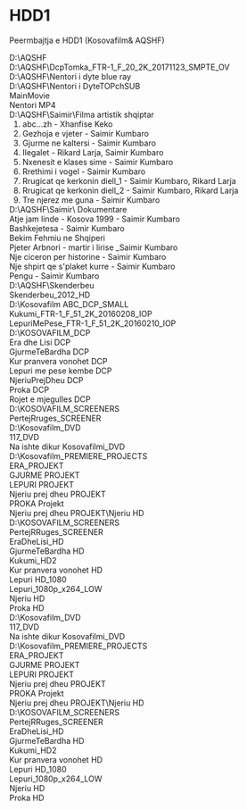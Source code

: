 # HDD1
Peermbajtja e HDD1 (Kosovafilm&amp; AQSHF)

<!DOCTYPE html>
<html lang="en">
<head>
  <meta charset="UTF-8">
  <meta name="viewport" content="width=device-width, initial-scale=1.0">
  <title>Folder Structure</title>
  <style>
    ul {
      list-style-type: none;
      margin: 0;
      padding: 0;
    }

    ul, ol {
      margin-left: 20px;
    }
  </style>
</head>
<body>

<ul>
  <li>D:\AQSHF
    <ul>
      <li>D:\AQSHF\DcpTomka_FTR-1_F_20_2K_20171123_SMPTE_OV</li>
      <li>D:\AQSHF\Nentori i dyte blue ray</li>
      <li>D:\AQSHF\Nentori i DyteTOPchSUB
        <ul>
          <li>MainMovie</li>
          <li>Nentori MP4</li>
        </ul>
      </li>
      <li>D:\AQSHF\Saimir\Filma artistik shqiptar
        <ol>
          <li>abc...zh - Xhanfise Keko</li>
          <li>Gezhoja e vjeter - Saimir Kumbaro</li>
          <li>Gjurme ne kaltersi - Saimir Kumbaro</li>
          <li>Ilegalet - Rikard Larja, Saimir Kumbaro</li>
          <li>Nxenesit e klases sime - Saimir Kumbaro</li>
          <li>Rrethimi i vogel - Saimir Kumbaro</li>
          <li>Rrugicat qe kerkonin diell_1 - Saimir Kumbaro, Rikard Larja</li>
          <li>Rrugicat qe kerkonin diell_2 - Saimir Kumbaro, Rikard Larja</li>
          <li>Tre njerez me guna - Saimir Kumbaro</li>
        </ol>
      </li>
      <li>D:\AQSHF\Saimir\ Dokumentare
        <ul>
          <li>Atje jam linde - Kosova 1999 - Saimir Kumbaro</li>
          <li>Bashkejetesa - Saimir Kumbaro</li>
          <li>Bekim Fehmiu ne Shqiperi</li>
          <li>Pjeter Arbnori - martir i lirise _Saimir Kumbaro</li>
          <li>Nje ciceron per historine - Saimir Kumbaro</li>
          <li>Nje shpirt qe s'plaket kurre - Saimir Kumbaro</li>
          <li>Pengu - Saimir Kumbaro</li>
        </ul>
      </li>
      <li>D:\AQSHF\Skenderbeu
        <ul>
          <li>Skenderbeu_2012_HD</li>
        </ul>
      </li>
    </ul>
  </li>

  <li>D:\Kosovafilm ABC_DCP_SMALL
    <ul>
      <li>Kukumi_FTR-1_F_51_2K_20160208_IOP</li>
      <li>LepuriMePese_FTR-1_F_51_2K_20160210_IOP</li>
    </ul>
  </li>

  <li>D:\KOSOVAFILM_DCP
    <ul>
      <li>Era dhe Lisi DCP</li>
      <li>GjurmeTeBardha DCP</li>
      <li>Kur pranvera vonohet DCP</li>
      <li>Lepuri me pese kembe DCP</li>
      <li>NjeriuPrejDheu DCP</li>
      <li>Proka DCP</li>
      <li>Rojet e mjegulles DCP</li>
    </ul>
  </li>

  <li>D:\KOSOVAFILM_SCREENERS
    <ul>
      <li>PertejRruges_SCREENER</li>
    </ul>
  </li>

  <li>D:\Kosovafilm_DVD
    <ul>
      <li>117_DVD</li>
      <li>Na ishte dikur Kosovafilmi_DVD</li>
    </ul>
  </li>

  <li>D:\Kosovafilm_PREMIERE_PROJECTS
    <ul>
      <li>ERA_PROJEKT</li>
      <li>GJURME PROJEKT</li>
      <li>LEPURI PROJEKT</li>
      <li>Njeriu prej dheu PROJEKT</li>
      <li>PROKA Projekt</li>
      <li>Njeriu prej dheu PROJEKT\Njeriu HD</li>
    </ul>
  </li>

  <li>D:\KOSOVAFILM_SCREENERS
    <ul>
      <li>PertejRRuges_SCREENER</li>
      <li>EraDheLisi_HD</li>
      <li>GjurmeTeBardha HD</li>
      <li>Kukumi_HD2</li>
      <li>Kur pranvera vonohet HD</li>
      <li>Lepuri HD_1080</li>
      <li>Lepuri_1080p_x264_LOW</li>
      <li>Njeriu HD</li>
      <li>Proka HD</li>
    </ul>
  </li>

  <li>D:\Kosovafilm_DVD
    <ul>
      <li>117_DVD</li>
      <li>Na ishte dikur Kosovafilmi_DVD</li>
    </ul>
  </li>

  <li>D:\Kosovafilm_PREMIERE_PROJECTS
    <ul>
      <li>ERA_PROJEKT</li>
      <li>GJURME PROJEKT</li>
      <li>LEPURI PROJEKT</li>
      <li>Njeriu prej dheu PROJEKT</li>
      <li>PROKA Projekt</li>
      <li>Njeriu prej dheu PROJEKT\Njeriu HD</li>
    </ul>
  </li>

  <li>D:\KOSOVAFILM_SCREENERS
    <ul>
      <li>PertejRRuges_SCREENER</li>
      <li>EraDheLisi_HD</li>
      <li>GjurmeTeBardha HD</li>
      <li>Kukumi_HD2</li>
      <li>Kur pranvera vonohet HD</li>
      <li>Lepuri HD_1080</li>
      <li>Lepuri_1080p_x264_LOW</li>
      <li>Njeriu HD</li>
      <li>Proka HD</li>
    </ul>
  </li>
</ul>

</body>
</html>

